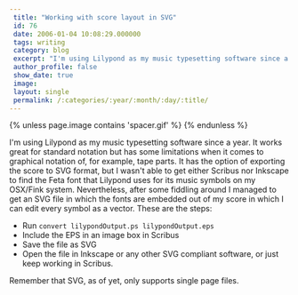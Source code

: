 ```yaml
---
 title: "Working with score layout in SVG"
 id: 76
 date: 2006-01-04 10:08:29.000000
 tags: writing
 category: blog
 excerpt: "I'm using Lilypond as my music typesetting software since a year. It works great for standard notation but has some limitations when it comes to graphical notation of, for example, tape parts. It has ..."
 author_profile: false
 show_date: true
 image: 
 layout: single
 permalink: /:categories/:year/:month/:day/:title/
---
```

{% unless page.image contains 'spacer.gif' %}
{% endunless %}

I'm using Lilypond as my music typesetting software since a year. It works great for standard notation but has some limitations when it comes to graphical notation of, for example, tape parts. It has the option of exporting the score to SVG format, but I wasn't able to get either Scribus nor Inkscape to find the Feta font that Lilypond uses for its music symbols on my OSX/Fink system. Nevertheless, after some fiddling around I managed to get an SVG file in which the fonts are embedded out of my score in which I can edit every symbol as a vector. These are the steps:
<ul>
<li>Run <code>convert lilypondOutput.ps lilypondOutput.eps</code>
<li>Include the EPS in an image box in Scribus</li>
<li>Save the file as SVG</li>
<li>Open the file in Inkscape or any other SVG compliant software, or just keep working in Scribus.</li>
</ul>
Remember that SVG, as of yet, only supports single page files.
